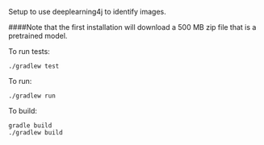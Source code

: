 

Setup to use deeplearning4j to identify images. 

####Note that the first installation will download a 500 MB zip file that is a pretrained model.


To run tests:

    ./gradlew test

To run:

    ./gradlew run 
    
   
To build:    

    gradle build
    ./gradlew build
    